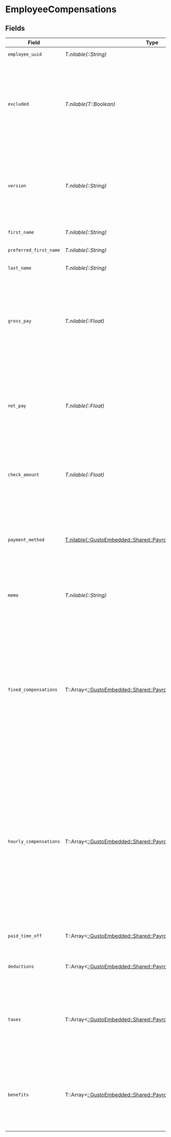 # EmployeeCompensations


## Fields

| Field                                                                                                                                                                                                                                                                                                              | Type                                                                                                                                                                                                                                                                                                               | Required                                                                                                                                                                                                                                                                                                           | Description                                                                                                                                                                                                                                                                                                        |
| ------------------------------------------------------------------------------------------------------------------------------------------------------------------------------------------------------------------------------------------------------------------------------------------------------------------ | ------------------------------------------------------------------------------------------------------------------------------------------------------------------------------------------------------------------------------------------------------------------------------------------------------------------ | ------------------------------------------------------------------------------------------------------------------------------------------------------------------------------------------------------------------------------------------------------------------------------------------------------------------ | ------------------------------------------------------------------------------------------------------------------------------------------------------------------------------------------------------------------------------------------------------------------------------------------------------------------ |
| `employee_uuid`                                                                                                                                                                                                                                                                                                    | *T.nilable(::String)*                                                                                                                                                                                                                                                                                              | :heavy_minus_sign:                                                                                                                                                                                                                                                                                                 | The UUID of the employee.                                                                                                                                                                                                                                                                                          |
| `excluded`                                                                                                                                                                                                                                                                                                         | *T.nilable(T::Boolean)*                                                                                                                                                                                                                                                                                            | :heavy_minus_sign:                                                                                                                                                                                                                                                                                                 | This employee will be excluded (skipped) from payroll calculation and will not be paid for the payroll. Cancelling a payroll would reset all employees' excluded back to false.                                                                                                                                    |
| `version`                                                                                                                                                                                                                                                                                                          | *T.nilable(::String)*                                                                                                                                                                                                                                                                                              | :heavy_minus_sign:                                                                                                                                                                                                                                                                                                 | The current version of this employee compensation. This field is only available for prepared payrolls. See the [versioning guide](https://docs.gusto.com/embedded-payroll/docs/idempotency) for information on how to use this field.                                                                              |
| `first_name`                                                                                                                                                                                                                                                                                                       | *T.nilable(::String)*                                                                                                                                                                                                                                                                                              | :heavy_minus_sign:                                                                                                                                                                                                                                                                                                 | The first name of the employee.                                                                                                                                                                                                                                                                                    |
| `preferred_first_name`                                                                                                                                                                                                                                                                                             | *T.nilable(::String)*                                                                                                                                                                                                                                                                                              | :heavy_minus_sign:                                                                                                                                                                                                                                                                                                 | The preferred first name of the employee.                                                                                                                                                                                                                                                                          |
| `last_name`                                                                                                                                                                                                                                                                                                        | *T.nilable(::String)*                                                                                                                                                                                                                                                                                              | :heavy_minus_sign:                                                                                                                                                                                                                                                                                                 | The last name of the employee.                                                                                                                                                                                                                                                                                     |
| `gross_pay`                                                                                                                                                                                                                                                                                                        | *T.nilable(::Float)*                                                                                                                                                                                                                                                                                               | :heavy_minus_sign:                                                                                                                                                                                                                                                                                                 | The employee's gross pay, equal to regular wages + cash tips + payroll tips + any other additional earnings, excluding imputed income. This value is only available for processed payrolls.                                                                                                                        |
| `net_pay`                                                                                                                                                                                                                                                                                                          | *T.nilable(::Float)*                                                                                                                                                                                                                                                                                               | :heavy_minus_sign:                                                                                                                                                                                                                                                                                                 | The employee's net pay, equal to gross_pay - employee taxes - employee deductions or garnishments - cash tips. This value is only available for processed payrolls.                                                                                                                                                |
| `check_amount`                                                                                                                                                                                                                                                                                                     | *T.nilable(::Float)*                                                                                                                                                                                                                                                                                               | :heavy_minus_sign:                                                                                                                                                                                                                                                                                                 | The employee's check amount, equal to net_pay + reimbursements. This value is only available for processed payrolls.                                                                                                                                                                                               |
| `payment_method`                                                                                                                                                                                                                                                                                                   | [T.nilable(::GustoEmbedded::Shared::PayrollShowPaymentMethod)](../../models/shared/payrollshowpaymentmethod.md)                                                                                                                                                                                                    | :heavy_minus_sign:                                                                                                                                                                                                                                                                                                 | The employee's compensation payment method. Is *only* `Historical` when retrieving external payrolls initially run outside of Gusto, then put into Gusto.                                                                                                                                                          |
| `memo`                                                                                                                                                                                                                                                                                                             | *T.nilable(::String)*                                                                                                                                                                                                                                                                                              | :heavy_minus_sign:                                                                                                                                                                                                                                                                                                 | Custom text that will be printed as a personal note to the employee on a paystub.                                                                                                                                                                                                                                  |
| `fixed_compensations`                                                                                                                                                                                                                                                                                              | T::Array<[::GustoEmbedded::Shared::PayrollShowFixedCompensations](../../models/shared/payrollshowfixedcompensations.md)>                                                                                                                                                                                           | :heavy_minus_sign:                                                                                                                                                                                                                                                                                                 | An array of fixed compensations for the employee. Fixed compensations include tips, bonuses, and one time reimbursements. If this payroll has been processed, only fixed compensations with a value greater than 0.00 are returned. For an unprocessed payroll, all active fixed compensations are returned.       |
| `hourly_compensations`                                                                                                                                                                                                                                                                                             | T::Array<[::GustoEmbedded::Shared::PayrollShowHourlyCompensations](../../models/shared/payrollshowhourlycompensations.md)>                                                                                                                                                                                         | :heavy_minus_sign:                                                                                                                                                                                                                                                                                                 | An array of hourly compensations for the employee. Hourly compensations include regular, overtime, and double overtime hours. If this payroll has been processed, only hourly compensations with a value greater than 0.00 are returned. For an unprocessed payroll, all active hourly compensations are returned. |
| `paid_time_off`                                                                                                                                                                                                                                                                                                    | T::Array<[::GustoEmbedded::Shared::PayrollShowPaidTimeOff](../../models/shared/payrollshowpaidtimeoff.md)>                                                                                                                                                                                                         | :heavy_minus_sign:                                                                                                                                                                                                                                                                                                 | An array of all paid time off the employee is eligible for this pay period.                                                                                                                                                                                                                                        |
| `deductions`                                                                                                                                                                                                                                                                                                       | T::Array<[::GustoEmbedded::Shared::PayrollShowDeductions](../../models/shared/payrollshowdeductions.md)>                                                                                                                                                                                                           | :heavy_minus_sign:                                                                                                                                                                                                                                                                                                 | An array of employee deductions for the pay period.                                                                                                                                                                                                                                                                |
| `taxes`                                                                                                                                                                                                                                                                                                            | T::Array<[::GustoEmbedded::Shared::PayrollShowTaxes](../../models/shared/payrollshowtaxes.md)>                                                                                                                                                                                                                     | :heavy_minus_sign:                                                                                                                                                                                                                                                                                                 | An array of employer and employee taxes for the pay period. Only included for processed or calculated payrolls when `taxes` is present in the `include` parameter.                                                                                                                                                 |
| `benefits`                                                                                                                                                                                                                                                                                                         | T::Array<[::GustoEmbedded::Shared::PayrollShowBenefits](../../models/shared/payrollshowbenefits.md)>                                                                                                                                                                                                               | :heavy_minus_sign:                                                                                                                                                                                                                                                                                                 | An array of employee benefits for the pay period. Benefits are only included for processed payroll when the include parameter is present.                                                                                                                                                                          |